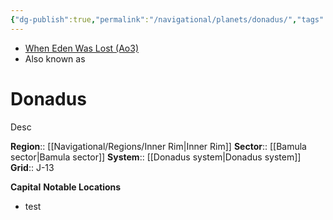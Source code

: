 ```yaml
---
{"dg-publish":true,"permalink":"/navigational/planets/donadus/","tags":["map","innerrim","bamula","planet","unfinished"]}
---
```


- [When Eden Was Lost (Ao3)](https://archiveofourown.org/works/19334440/chapters/45992584)
- Also known as 
# Donadus
Desc

**Region**::  [[Navigational/Regions/Inner Rim\|Inner Rim]]
**Sector**::  [[Bamula sector\|Bamula sector]]
**System**::  [[Donadus system\|Donadus system]]
**Grid**::  J-13

**Capital** 
**Notable Locations**
- test
